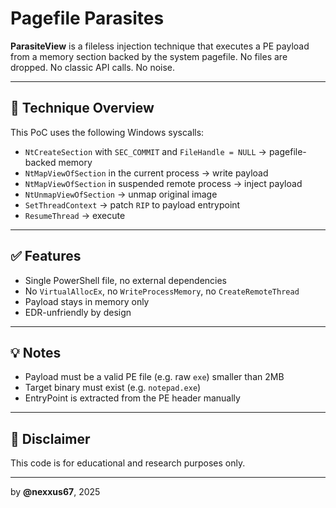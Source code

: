 # Pagefile Parasites

**ParasiteView** is a fileless injection technique that executes a PE payload from a memory section backed by the system pagefile. No files are dropped. No classic API calls. No noise.

---

## 🔧 Technique Overview

This PoC uses the following Windows syscalls:

- `NtCreateSection` with `SEC_COMMIT` and `FileHandle = NULL` → pagefile-backed memory
- `NtMapViewOfSection` in the current process → write payload
- `NtMapViewOfSection` in suspended remote process → inject payload
- `NtUnmapViewOfSection` → unmap original image
- `SetThreadContext` → patch `RIP` to payload entrypoint
- `ResumeThread` → execute

---

## ✅ Features

- Single PowerShell file, no external dependencies
- No `VirtualAllocEx`, no `WriteProcessMemory`, no `CreateRemoteThread`
- Payload stays in memory only
- EDR-unfriendly by design

---

## 💡 Notes

- Payload must be a valid PE file (e.g. raw `exe`) smaller than 2MB
- Target binary must exist (e.g. `notepad.exe`)
- EntryPoint is extracted from the PE header manually

---

## 📎 Disclaimer

This code is for educational and research purposes only.

---

by **@nexxus67**, 2025

